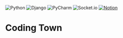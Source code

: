 ![Python](https://img.shields.io/badge/Python-3.8.15-3776AB.svg?style=flat-square&logo=Python&logoColor=ffdd54) 
![Django](https://img.shields.io/badge/Django-4.1.4-%23092E20.svg?style=flat-square&logo=django&logoColor=white) 
![PyCharm](https://img.shields.io/badge/PyCharm-143?style=flat-square&logo=pycharm&logoColor=black&color=black&labelColor=green)
![Socket.io](https://img.shields.io/badge/Socket.io-black?style=flat-square&logo=socket.io&badgeColor=010101)
[![Notion](https://img.shields.io/badge/Notion-%23000000.svg?style=flat-square&logo=notion&logoColor=white)](https://incongruous-net-2ed.notion.site/Coding-Town-bbfb9dd724af4108829a15472d9ce38e)

# Coding Town

